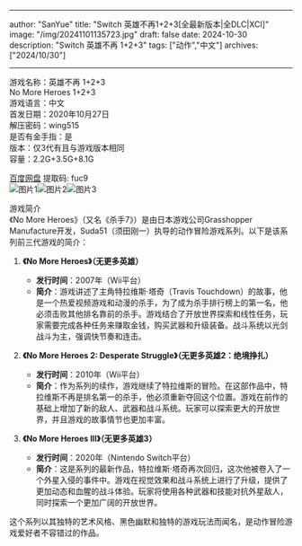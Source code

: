 
---
author: "SanYue"
title: "Switch 英雄不再1+2+3[全最新版本|全DLC|XCI]"
image: "/img/20241101135723.jpg"
draft: false
date: 2024-10-30
description: "Switch 英雄不再 1+2+3"
tags: ["动作","中文"]
archives: ["2024/10/30"]

---

游戏名称：英雄不再 1+2+3   
No More Heroes 1+2+3    
游戏语言：中文  
首发日期：2020年10月27日  
解压密码：wing515  
是否有金手指：是  
版本：仅3代有且与游戏版本相同   
容量：2.2G+3.5G+8.1G

[百度网盘](https://pan.baidu.com/s/10KxKxv-1xD8xMdCUq9Qnqw) 提取码: fuc9  
![图片1](/img/506c9017.jpg)![图片2](/img/736d9e6e.jpg)![图片3](/img/bda02854.jpg)  

游戏简介  
《No More Heroes》（又名《杀手7》）是由日本游戏公司Grasshopper Manufacture开发，Suda51（须田刚一）执导的动作冒险游戏系列。以下是该系列前三代游戏的简介：

1. **《No More Heroes》（无更多英雄）**
   - **发行时间**：2007年（Wii平台）
   - **简介**：游戏讲述了主角特拉维斯·塔奇（Travis Touchdown）的故事，他是一个热爱视频游戏和动漫的杀手，为了成为杀手排行榜上的第一名，他必须击败其他排名靠前的杀手。游戏结合了开放世界探索和线性任务，玩家需要完成各种任务来赚取金钱，购买武器和升级装备。战斗系统以光剑战斗为主，强调快节奏和连击。

2. **《No More Heroes 2: Desperate Struggle》（无更多英雄2：绝境挣扎）**
   - **发行时间**：2010年（Wii平台）
   - **简介**：作为系列的续作，游戏继续了特拉维斯的冒险。在这部作品中，特拉维斯不再是排名第一的杀手，他必须重新夺回这个位置。游戏在前作的基础上增加了新的敌人、武器和战斗系统。玩家可以探索更大的开放世界，并且游戏的故事情节也更加丰富。

3. **《No More Heroes III》（无更多英雄3）**
   - **发行时间**：2020年（Nintendo Switch平台）
   - **简介**：这是系列的最新作品，特拉维斯·塔奇再次回归，这次他被卷入了一个外星入侵的事件中。游戏在视觉效果和战斗系统上进行了升级，提供了更加动态和血腥的战斗体验。玩家将使用各种武器和技能对抗外星敌人，同时探索一个更加广阔的开放世界。

这个系列以其独特的艺术风格、黑色幽默和独特的游戏玩法而闻名，是动作冒险游戏爱好者不容错过的作品。
